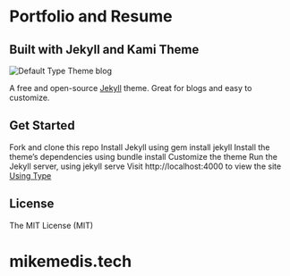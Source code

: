 # Portfolio and Resume
## Built with Jekyll and Kami Theme

![Default Type Theme blog](https://bloc-global-assets.s3.amazonaws.com/portfolio/portfolio-kami.png)

A free and open-source [Jekyll](http://jekyllrb.com) theme. Great for blogs and easy to customize.

## Get Started

Fork and clone this repo
Install Jekyll using gem install jekyll
Install the theme’s dependencies using bundle install
Customize the theme
Run the Jekyll server, using jekyll serve
Visit http://localhost:4000 to view the site
[Using Type](https://rohanchandra.github.io/project/type/)

## License
The MIT License (MIT)
# mikemedis.tech
